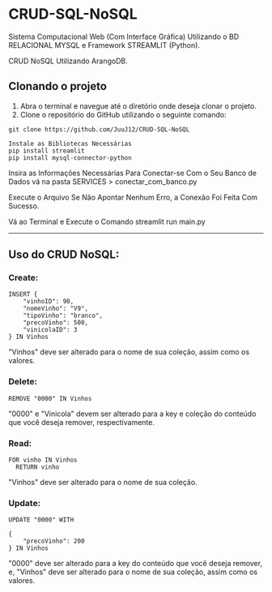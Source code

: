 ﻿# CRUD-SQL-NoSQL

Sistema Computacional Web (Com Interface Gráfica) Utilizando o BD RELACIONAL MYSQL e Framework STREAMLIT (Python).

CRUD NoSQL Utilizando ArangoDB.

## Clonando o projeto

1. Abra o terminal e navegue até o diretório onde deseja clonar o projeto.
2. Clone o repositório do GitHub utilizando o seguinte comando:


```
git clone https://github.com/JuuJ12/CRUD-SQL-NoSQL

```

```
Instale as Bibliotecas Necessárias
pip install streamlit
pip install mysql-connector-python
```

Insira as Informações Necessárias Para Conectar-se Com o Seu Banco de Dados vá na pasta SERVICES > conectar_com_banco.py

Execute o Arquivo Se Não Apontar Nenhum Erro, a Conexão Foi Feita Com Sucesso.



Vá ao Terminal e Execute o Comando streamlit run main.py

________________________________________________

## Uso do CRUD NoSQL:

### Create:

```
INSERT {
    "vinhoID": 90,
    "nomeVinho": "V9",
    "tipoVinho": "branco",
    "precoVinho": 500,
    "vinicolaID": 3
} IN Vinhos
```

"Vinhos" deve ser alterado para o nome de sua coleção, assim como os valores.

### Delete:

```
REMOVE "0000" IN Vinhos
```

"0000" e "Vinicola" devem ser alterado para a key e coleção do conteúdo que você deseja remover, respectivamente.

### Read:

```
FOR vinho IN Vinhos
  RETURN vinho
```

"Vinhos" deve ser alterado para o nome de sua coleção.

### Update:

```
UPDATE "0000" WITH

{
    "precoVinho": 200
} IN Vinhos
```

"0000" deve ser alterado para a key do conteúdo que você deseja remover, e, "Vinhos" deve ser alterado para o nome de sua coleção, assim como os valores.
